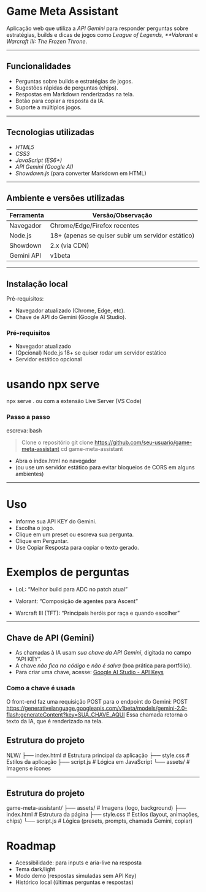 # Game Meta Assistant

Aplicação web que utiliza a _API Gemini_ para responder perguntas sobre estratégias, builds e dicas de jogos como _League of Legends, \*\*Valorant_ e _Warcraft III: The Frozen Throne_.

---

## Funcionalidades

- Perguntas sobre builds e estratégias de jogos.
- Sugestões rápidas de perguntas (chips).
- Respostas em Markdown renderizadas na tela.
- Botão para copiar a resposta da IA.
- Suporte a múltiplos jogos.

---

## Tecnologias utilizadas

- _HTML5_
- _CSS3_
- _JavaScript (ES6+)_
- _API Gemini (Google AI)_
- _Showdown.js_ (para converter Markdown em HTML)

---

## Ambiente e versões utilizadas

| Ferramenta | Versão/Observação                                 |
| ---------- | ------------------------------------------------- |
| Navegador  | Chrome/Edge/Firefox recentes                      |
| Node.js    | 18+ (apenas se quiser subir um servidor estático) |
| Showdown   | 2.x (via CDN)                                     |
| Gemini API | v1beta                                            |

---

## Instalação local

Pré-requisitos:

- Navegador atualizado (Chrome, Edge, etc).
- Chave de API do Gemini (Google AI Studio).

### Pré-requisitos

- Navegador atualizado
- (Opcional) Node.js 18+ se quiser rodar um servidor estático
- Servidor estático opcional

# usando npx serve

npx serve .
ou com a extensão Live Server (VS Code)

### Passo a passo

escreva: bash

> Clone o repositório
> git clone https://github.com/seu-usuario/game-meta-assistant
> cd game-meta-assistant

- Abra o index.html no navegador
- (ou use um servidor estático para evitar bloqueios de CORS em alguns ambientes)

---

# Uso

- Informe sua API KEY do Gemini.
- Escolha o jogo.
- Clique em um preset ou escreva sua pergunta.
- Clique em Perguntar.
- Use Copiar Resposta para copiar o texto gerado.

# Exemplos de perguntas

- LoL: “Melhor build para ADC no patch atual”

- Valorant: “Composição de agentes para Ascent”

- Warcraft III (TFT): “Principais heróis por raça e quando escolher”

---

## Chave de API (Gemini)

- As chamadas à IA usam _sua chave da API Gemini_, digitada no campo “API KEY”.
- A chave _não fica no código_ e _não é salva_ (boa prática para portfólio).
- Para criar uma chave, acesse: [Google AI Studio - API Keys](https://aistudio.google.com/app/apikey)

### Como a chave é usada

O front-end faz uma requisição POST para o endpoint do Gemini:
POST https://generativelanguage.googleapis.com/v1beta/models/gemini-2.0-flash:generateContent?key=SUA_CHAVE_AQUI
Essa chamada retorna o texto da IA, que é renderizado na tela.

## Estrutura do projeto

NLW/
├── index.html # Estrutura principal da aplicação
├── style.css # Estilos da aplicação
├── script.js # Lógica em JavaScript
└── assets/ # Imagens e ícones

---

## Estrutura do projeto

game-meta-assistant/
├── assets/ # Imagens (logo, background)
├── index.html # Estrutura da página
├── style.css # Estilos (layout, animações, chips)
└── script.js # Lógica (presets, prompts, chamada Gemini, copiar)

# Roadmap

- Acessibilidade: <label> para inputs e aria-live na resposta
- Tema dark/light
- Modo demo (respostas simuladas sem API Key)
- Histórico local (últimas perguntas e respostas)

